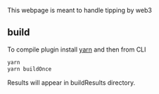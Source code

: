 This webpage is meant to handle tipping by web3
## build
To compile plugin install [yarn](https://yarnpkg.com/) and then from CLI

```bash
yarn
yarn buildOnce
```

Results will appear in buildResults directory.
